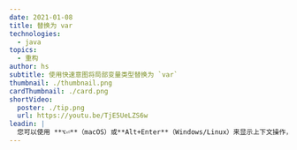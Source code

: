 ```yaml
---
date: 2021-01-08
title: 替换为 var
technologies:
  - java
topics:
  - 重构
author: hs
subtitle: 使用快速意图将局部变量类型替换为 `var`
thumbnail: ./thumbnail.png
cardThumbnail: ./card.png
shortVideo:
  poster: ./tip.png
  url: https://youtu.be/TjE5UeLZS6w
leadin: |
  您可以使用 **⌥⏎**（macOS）或**Alt+Enter**（Windows/Linux）来显示上下文操作，并将左侧的类型声明替换为 var（Java 10+）。 最好只在清楚结果对象是什么类型时才这样做。
---
```


